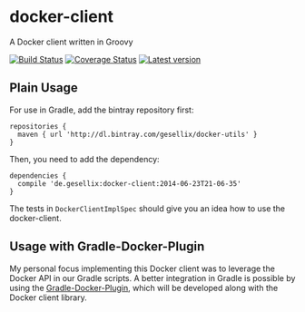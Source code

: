 # docker-client

A Docker client written in Groovy

[![Build Status](https://travis-ci.org/gesellix-docker/docker-client.svg)](https://travis-ci.org/gesellix-docker/docker-client)
[![Coverage Status](https://coveralls.io/repos/gesellix-docker/docker-client/badge.png)](https://coveralls.io/r/gesellix-docker/docker-client)
[![Latest version](https://api.bintray.com/packages/gesellix/docker-utils/docker-client/images/download.png) ](https://bintray.com/gesellix/docker-utils/docker-client/_latestVersion)

## Plain Usage

For use in Gradle, add the bintray repository first:

```
repositories {
  maven { url 'http://dl.bintray.com/gesellix/docker-utils' }
}
```

Then, you need to add the dependency:

```
dependencies {
  compile 'de.gesellix:docker-client:2014-06-23T21-06-35'
}
```

The tests in `DockerClientImplSpec` should give you an idea how to use the docker-client.

## Usage with Gradle-Docker-Plugin

My personal focus implementing this Docker client was to leverage the Docker API in our Gradle scripts.
A better integration in Gradle is possible by using the [Gradle-Docker-Plugin](https://github.com/gesellix-docker/gradle-docker-plugin),
which will be developed along with the Docker client library.

